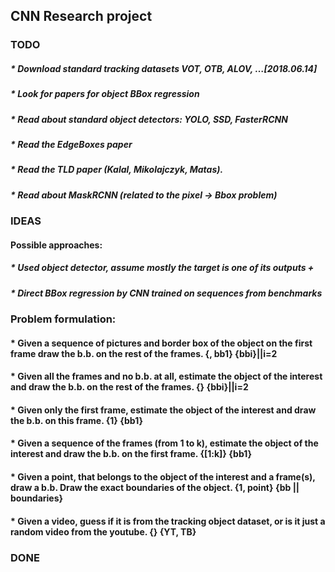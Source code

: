 ## CNN Research project
### TODO
##### * Download standard tracking datasets VOT, OTB, ALOV, …[2018.06.14]
##### * Look for papers for object BBox regression
##### * Read about standard object detectors: YOLO, SSD, FasterRCNN
##### * Read the EdgeBoxes paper
##### * Read the TLD paper (Kalal, Mikolajczyk, Matas).
##### * Read about MaskRCNN (related to the pixel -> Bbox problem)

### IDEAS
#### Possible approaches:
##### * Used object detector, assume mostly the target is one of its outputs + 
##### * Direct BBox regression by CNN trained on sequences from benchmarks

### Problem formulation:
#### * Given a sequence of pictures and border box of the object on the first frame draw the b.b. on the rest of the frames. {, bb1} {bbi}||i=2 
#### * Given all the frames and no b.b. at all, estimate the object of the interest and draw the b.b. on the rest of the frames. {} {bbi}||i=2
#### * Given only the first frame, estimate the object of the interest and draw the b.b. on this frame. {1} {bb1}
#### * Given a sequence of the frames (from 1 to k), estimate the object of the interest and draw the b.b. on the first frame. {[1:k]} {bb1}
#### * Given a point, that belongs to the object of the interest and a frame(s), draw a b.b. Draw the exact boundaries of the object. {1, point} {bb || boundaries}
#### * Given a video, guess if it is from the tracking object dataset, or is it just a random video from the youtube. {} {YT, TB}

### DONE
 
